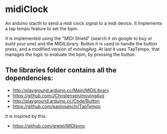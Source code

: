 midiClock
=========

An arduino stacth to send a midi clock signal to a midi device. It Implements a tap tempo feature to set the bpm.

It is implemented using the "MIDI Shield" (search it on google to buy or build your one) and the MIDILibrary. Button.h is used to handle the button press, and a modified version of movingAvg.
At last it uses TapTempo, that manages the logic to evaluate the bpm, by pressing the button.

The libraries folder contains all the dependencies:
-----
- http://playground.arduino.cc/Main/MIDILibrary
- https://github.com/JChristensen/movingAvg
- http://playground.arduino.cc/Code/Button
- https://github.com/paolosanchi/TapTempo

It is inspired by this:
- https://github.com/gretel/MIDIsync
